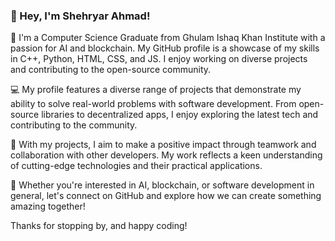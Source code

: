 
### 👋 Hey, I'm Shehryar Ahmad!

🌟 I'm a Computer Science Graduate from Ghulam Ishaq Khan Institute with a passion for AI and blockchain. My GitHub profile is a showcase of my skills in C++, Python, HTML, CSS, and JS. I enjoy working on diverse projects and contributing to the open-source community.

💻 My profile features a diverse range of projects that demonstrate my ability to solve real-world problems with software development. From open-source libraries to decentralized apps, I enjoy exploring the latest tech and contributing to the community.


🚀 With my projects, I aim to make a positive impact through teamwork and collaboration with other developers. My work reflects a keen understanding of cutting-edge technologies and their practical applications.

🌱 Whether you're interested in AI, blockchain, or software development in general, let's connect on GitHub and explore how we can create something amazing together!

Thanks for stopping by, and happy coding! 
